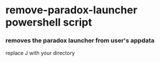 # remove-paradox-launcher powershell script
### removes the paradox launcher from user's appdata
replace J with your directory 
